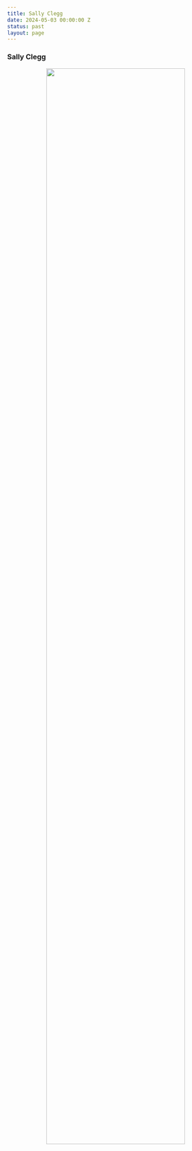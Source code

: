 ```yaml
---
title: Sally Clegg
date: 2024-05-03 00:00:00 Z
status: past
layout: page
---
```


### Sally Clegg

<center> <img src="{{site.baseurl}}/assets/images/BeingandTimePoster.jpeg" width="80%"> </center>

